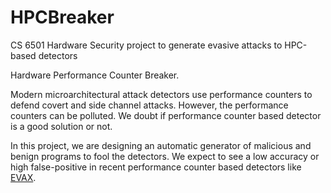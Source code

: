 # HPCBreaker
CS 6501 Hardware Security project to generate evasive attacks to HPC-based detectors

Hardware Performance Counter Breaker.

Modern microarchitectural attack detectors use performance counters to defend covert and side channel attacks. However, the performance counters can be polluted. We doubt if performance counter based detector is a good solution or not.

In this project, we are designing an automatic generator of malicious and benign programs to fool the detectors. We expect to see a low accuracy or high false-positive in recent performance counter based detectors like [EVAX](https://moghimi.org/papers/micro22-evax.pdf).
